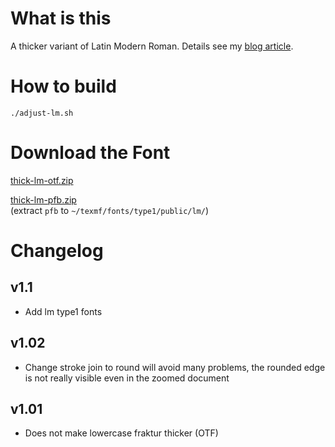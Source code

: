 # What is this
A thicker variant of Latin Modern Roman. Details see my [blog article](https://thedrwu.com/posts/thicker-lm).

# How to build
```./adjust-lm.sh```

# Download the Font
[thick-lm-otf.zip](https://github.com/jagd/fakebold/releases/download/v1.1/thick-lm-otf.zip)

[thick-lm-pfb.zip](https://github.com/jagd/fakebold/releases/download/v1.1/thick-lm-pfb.zip)  
(extract `pfb` to `~/texmf/fonts/type1/public/lm/`)

# Changelog
## v1.1
- Add lm type1 fonts
## v1.02
- Change stroke join to round will avoid many problems, the rounded edge is not really visible even in the zoomed document
## v1.01
- Does not make lowercase fraktur thicker (OTF)
